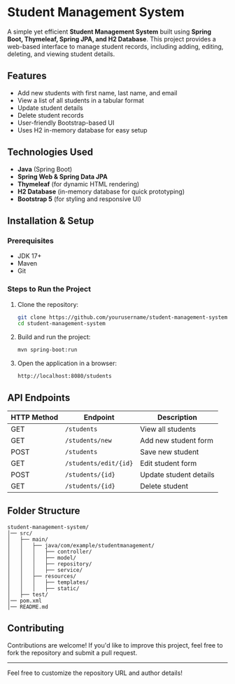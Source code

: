 # Student Management System

A simple yet efficient **Student Management System** built using **Spring Boot, Thymeleaf, Spring JPA, and H2 Database**. This project provides a web-based interface to manage student records, including adding, editing, deleting, and viewing student details.

## Features
- Add new students with first name, last name, and email
- View a list of all students in a tabular format
- Update student details
- Delete student records
- User-friendly Bootstrap-based UI
- Uses H2 in-memory database for easy setup

## Technologies Used
- **Java** (Spring Boot)
- **Spring Web & Spring Data JPA**
- **Thymeleaf** (for dynamic HTML rendering)
- **H2 Database** (in-memory database for quick prototyping)
- **Bootstrap 5** (for styling and responsive UI)

## Installation & Setup
### Prerequisites
- JDK 17+
- Maven
- Git

### Steps to Run the Project
1. Clone the repository:
   ```sh
   git clone https://github.com/yourusername/student-management-system.git
   cd student-management-system
   ```
2. Build and run the project:
   ```sh
   mvn spring-boot:run
   ```
3. Open the application in a browser:
   ```
   http://localhost:8080/students
   ```

## API Endpoints
| HTTP Method | Endpoint         | Description          |
|------------|----------------|----------------------|
| GET        | `/students`      | View all students   |
| GET        | `/students/new`  | Add new student form |
| POST       | `/students`      | Save new student    |
| GET        | `/students/edit/{id}` | Edit student form |
| POST       | `/students/{id}` | Update student details |
| GET        | `/students/{id}` | Delete student |

## Folder Structure
```
student-management-system/
│── src/
│   ├── main/
│   │   ├── java/com/example/studentmanagement/
│   │   │   ├── controller/
│   │   │   ├── model/
│   │   │   ├── repository/
│   │   │   ├── service/
│   │   ├── resources/
│   │   │   ├── templates/
│   │   │   ├── static/
│   ├── test/
│── pom.xml
│── README.md
```

## Contributing
Contributions are welcome! If you'd like to improve this project, feel free to fork the repository and submit a pull request.

---

Feel free to customize the repository URL and author details!
